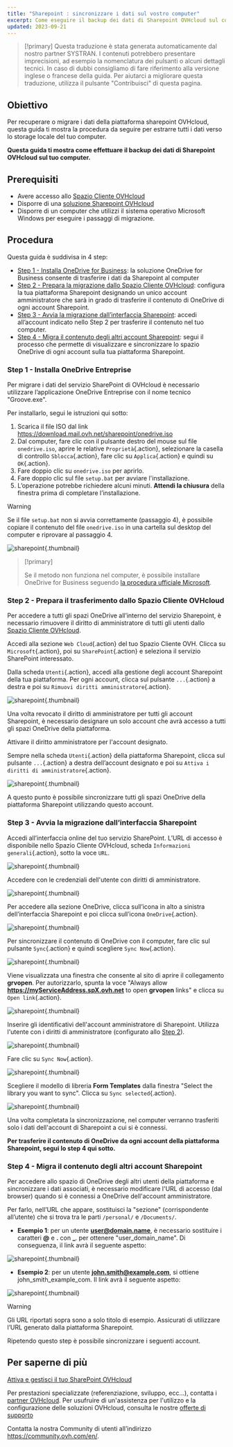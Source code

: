 ```yaml
---
title: "Sharepoint : sincronizzare i dati sul vostro computer"
excerpt: Come eseguire il backup dei dati di Sharepoint OVHcloud sul computer
updated: 2023-09-21
---
```


> [!primary]
> Questa traduzione è stata generata automaticamente dal nostro partner SYSTRAN. I contenuti potrebbero presentare imprecisioni, ad esempio la nomenclatura dei pulsanti o alcuni dettagli tecnici. In caso di dubbi consigliamo di fare riferimento alla versione inglese o francese della guida. Per aiutarci a migliorare questa traduzione, utilizza il pulsante "Contribuisci" di questa pagina.
>

## Obiettivo

Per recuperare o migrare i dati della piattaforma sharepoint OVHcloud, questa guida ti mostra la procedura da seguire per estrarre tutti i dati verso lo storage locale del tuo computer.

**Questa guida ti mostra come effettuare il backup dei dati di Sharepoint OVHcloud sul tuo computer.**

## Prerequisiti

- Avere accesso allo [Spazio Cliente OVHcloud](https://www.ovh.com/auth/?action=gotomanager&from=https://www.ovh.it/&ovhSubsidiary=it)
- Disporre di una [soluzione Sharepoint OVHcloud](https://www.ovhcloud.com/it/collaborative-tools/sharepoint/)
- Disporre di un computer che utilizzi il sistema operativo Microsoft Windows per eseguire i passaggi di migrazione.

## Procedura

Questa guida è suddivisa in 4 step:

- [Step 1 - Installa OneDrive for Business](#installonedrive.): la soluzione OneDrive for Business consente di trasferire i dati da Sharepoint al computer
- [Step 2 - Prepara la migrazione dallo Spazio Cliente OVHcloud](#controlpanelconfig.): configura la tua piattaforma Sharepoint designando un unico account amministratore che sarà in grado di trasferire il contenuto di OneDrive di ogni account Sharepoint.
- [Step 3 - Avvia la migrazione dall’interfaccia Sharepoint](#migrationignition.): accedi all’account indicato nello Step 2 per trasferire il contenuto nel tuo computer.
- [Step 4 - Migra il contenuto degli altri account Sharepoint](#migrationother.): segui il processo che permette di visualizzare e sincronizzare lo spazio OneDrive di ogni account sulla tua piattaforma Sharepoint.

### Step 1 - Installa OneDrive Entreprise <a name="installonedrive"></a>

Per migrare i dati del servizio SharePoint di OVHcloud è necessario utilizzare l’applicazione OneDrive Entreprise con il nome tecnico "Groove.exe".

Per installarlo, segui le istruzioni qui sotto:

1. Scarica il file ISO dal link <https://download.mail.ovh.net/sharepoint/onedrive.iso>
2. Dal computer, fare clic con il pulsante destro del mouse sul file `onedrive.iso`, aprire le relative `Proprietà`{.action}, selezionare la casella di controllo `Sblocca`{.action}, fare clic su `Applica`{.action} e quindi su `OK`{.action}.
3. Fare doppio clic su `onedrive.iso` per aprirlo.
4. Fare doppio clic sul file `setup.bat` per avviare l'installazione.
5. L’operazione potrebbe richiedere alcuni minuti. **Attendi la chiusura** della finestra prima di completare l’installazione.

> [!warning]
>
> Se il file `setup.bat` non si avvia correttamente (passaggio 4), è possibile copiare il contenuto del file `onedrive.iso` in una cartella sul desktop del computer e riprovare al passaggio 4.

![sharepoint](sharepoint-eol-00.gif){.thumbnail}

> [!primary]
>
> Se il metodo non funziona nel computer, è possibile installare OneDrive for Business seguendo [la procedura ufficiale Microsoft](https://learn.microsoft.com/sharepoint/install-previous-sync-app#install-groove-exe-with-office-2016).

### Step 2 - Prepara il trasferimento dallo Spazio Cliente OVHcloud <a name="controlpanelconfig"></a>

Per accedere a tutti gli spazi OneDrive all’interno del servizio Sharepoint, è necessario rimuovere il diritto di amministratore di tutti gli utenti dallo [Spazio Cliente OVHcloud](https://www.ovh.com/auth/?action=gotomanager&from=https://www.ovh.it/&ovhSubsidiary=it).

Accedi alla sezione `Web Cloud`{.action} del tuo Spazio Cliente OVH. Clicca su `Microsoft`{.action}, poi su `SharePoint`{.action} e seleziona il servizio SharePoint interessato.

Dalla scheda `Utenti`{.action}, accedi alla gestione degli account Sharepoint della tua piattaforma. Per ogni account, clicca sul pulsante `...`{.action} a destra e poi su `Rimuovi diritti amministratore`{.action}.

![sharepoint](sharepoint-eol-01.png){.thumbnail}

Una volta revocato il diritto di amministratore per tutti gli account Sharepoint, è necessario designare un solo account che avrà accesso a tutti gli spazi OneDrive della piattaforma.

Attivare il diritto amministratore per l'account designato.

Sempre nella scheda `Utenti`{.action} della piattaforma Sharepoint, clicca sul pulsante `...`{.action} a destra dell’account designato e poi su `Attiva i diritti di amministratore`{.action}.

![sharepoint](sharepoint-eol-02.png){.thumbnail}

A questo punto è possibile sincronizzare tutti gli spazi OneDrive della piattaforma Sharepoint utilizzando questo account.

### Step 3 - Avvia la migrazione dall’interfaccia Sharepoint <a name="migrationignition"></a>

Accedi all’interfaccia online del tuo servizio SharePoint. L’URL di accesso è disponibile nello Spazio Cliente OVHcloud, scheda `Informazioni generali`{.action}, sotto la voce `URL`.

![sharepoint](sharepoint-eol-03.png){.thumbnail}

Accedere con le credenziali dell'utente con diritti di amministratore.

![sharepoint](sharepoint-eol-04.png){.thumbnail}

Per accedere alla sezione OneDrive, clicca sull’icona in alto a sinistra dell’interfaccia Sharepoint e poi clicca sull’icona `OneDrive`{.action}.

![sharepoint](sharepoint-eol-05.png){.thumbnail}

Per sincronizzare il contenuto di OneDrive con il computer, fare clic sul pulsante `Sync`{.action} e quindi scegliere `Sync Now`{.action}.

![sharepoint](sharepoint-eol-06.png){.thumbnail}

Viene visualizzata una finestra che consente al sito di aprire il collegamento **grvopen**. Per autorizzarlo, spunta la voce "Always allow **https://myServiceAddress.spX.ovh.net** to open **grvopen** links" e clicca su `Open link`{.action}.

![sharepoint](sharepoint-eol-07.png){.thumbnail}

Inserire gli identificativi dell'account amministratore di Sharepoint. Utilizza l'utente con i diritti di amministratore (configurato allo [Step 2](#controlpanelconfig.)).

![sharepoint](sharepoint-eol-08.png){.thumbnail}

Fare clic su `Sync Now`{.action}.

![sharepoint](sharepoint-eol-09.png){.thumbnail}

Scegliere il modello di libreria **Form Templates** dalla finestra "Select the library you want to sync". Clicca su `Sync selected`{.action}.

![sharepoint](sharepoint-eol-10.png){.thumbnail}

Una volta completata la sincronizzazione, nel computer verranno trasferiti solo i dati dell'account di Sharepoint a cui si è connessi.

**Per trasferire il contenuto di OneDrive da ogni account della piattaforma Sharepoint, segui lo step 4 qui sotto.**

### Step 4 - Migra il contenuto degli altri account Sharepoint <a name="migrationother"></a>

Per accedere allo spazio di OneDrive degli altri utenti della piattaforma e sincronizzare i dati associati, è necessario modificare l'URL di accesso (dal browser) quando si è connessi a OneDrive dell'account amministratore.

Per farlo, nell’URL che appare, sostituisci la "sezione" (corrispondente all’utente) che si trova tra le parti `/personal/` e `/Documents/`.

- **Esempio 1**: per un utente **user@domain.name**, è necessario sostituire i caratteri **@** e **.** con **_**. per ottenere "user_domain_name". Di conseguenza, il link avrà il seguente aspetto:

![sharepoint](sharepoint-eol-11.png){.thumbnail}

- **Esempio 2**: per un utente **john.smith@example.com**, si ottiene john_smith_example_com. Il link avrà il seguente aspetto:

![sharepoint](sharepoint-eol-12.png){.thumbnail}

> [!warning]
>
> Gli URL riportati sopra sono a solo titolo di esempio. Assicurati di utilizzare l’URL generato dalla piattaforma Sharepoint.

Ripetendo questo step è possibile sincronizzare i seguenti account.

## Per saperne di più

[Attiva e gestisci il tuo SharePoint OVHcloud](sharepoint_manage1.)

Per prestazioni specializzate (referenziazione, sviluppo, ecc...), contatta i [partner OVHcloud](https://partner.ovhcloud.com/it/directory/).
Per usufruire di un'assistenza per l'utilizzo e la configurazione delle soluzioni OVHcloud, consulta le nostre [offerte di supporto](https://www.ovhcloud.com/it/support-levels/)

Contatta la nostra Community di utenti all’indirizzo <https://community.ovh.com/en/>.